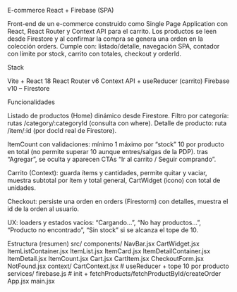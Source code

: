 E-commerce React + Firebase (SPA)

Front-end de un e-commerce construido como Single Page Application con React, React Router y Context API para el carrito. Los productos se leen desde Firestore y al confirmar la compra se genera una orden en la colección orders.
Cumple con: listado/detalle, navegación SPA, contador con límite por stock, carrito con totales, checkout y orderId.

Stack

Vite + React 18
React Router v6
Context API + useReducer (carrito)
Firebase v10 – Firestore

Funcionalidades

Listado de productos (Home) dinámico desde Firestore.
Filtro por categoría: rutas /category/:categoryId (consulta con where).
Detalle de producto: ruta /item/:id (por docId real de Firestore).

ItemCount con validaciones:
mínimo 1
máximo por “stock” 10 por producto en total (no permite superar 10 aunque entres/salgas de la PDP).
tras “Agregar”, se oculta y aparecen CTAs “Ir al carrito / Seguir comprando”.

Carrito (Context):
guarda ítems y cantidades, permite quitar y vaciar,
muestra subtotal por ítem y total general,
CartWidget (icono) con total de unidades.

Checkout:
persiste una orden en orders (Firestorm) con detalles,
muestra el id de la orden al usuario.

UX:
loaders y estados vacíos: “Cargando…”, “No hay productos…”, “Producto no encontrado”, “Sin stock” si se alcanza el tope de 10.


Estructura (resumen)
src/
  components/
    NavBar.jsx
    CartWidget.jsx
    ItemListContainer.jsx
    ItemList.jsx
    ItemCard.jsx
    ItemDetailContainer.jsx
    ItemDetail.jsx
    ItemCount.jsx
    Cart.jsx
    CartItem.jsx
    CheckoutForm.jsx
    NotFound.jsx
  context/
    CartContext.jsx        # useReducer + tope 10 por producto
  services/
    firebase.js            # init + fetchProducts/fetchProductById/createOrder
App.jsx
main.jsx


